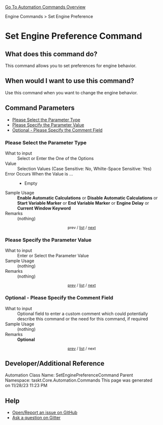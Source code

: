 <!--TITLE: Set Engine Preference Command -->
<!-- SUBTITLE: a command in the Engine Commands group. -->
[Go To Automation Commands Overview](/automation-commands.md)


Engine Commands &gt; Set Engine Preference


# Set Engine Preference Command


## What does this command do?
This command allows you to set preferences for engine behavior.


## When would I want to use this command?
Use this command when you want to change the engine behavior.


<a id="param_list"></a>
## Command Parameters
- [Please Select the Parameter Type](#param_0)
- [Please Specify the Parameter Value](#param_1)
- [Optional - Please Specify the Comment Field](#param_2)


<a id="param_0"></a>
### Please Select the Parameter Type


<dl>
<dt>What to input</dt><dd>Select or Enter the One of the Options</dd>
<dt>Value</dt><dd>Selection Values (Case Sensitive: No, Whilte-Space Sensitive: Yes)</dd>
<dt>Error Occurs When the Value is ...</dt><dd><ul>
<li>Empty</li>
</ul></dd>
<dt>Sample Usage</dt><dd><strong>Enable Automatic Calculations</strong> or  <strong>Disable Automatic Calculations</strong> or  <strong>Start Variable Marker</strong> or  <strong>End Variable Marker</strong> or  <strong>Engine Delay</strong> or  <strong>Current Window Keyword</strong></dd>
<dt>Remarks</dt><dd>(nothing)</dd>
</dl>




<div style="font-size: 90%; text-align: center">


prev / [list](#param_list) / [next](#param_1)


</div>


<a id="param_1"></a>
### Please Specify the Parameter Value


<dl>
<dt>What to input</dt><dd>Enter or Select the Parameter Value</dd>
<dt>Sample Usage</dt><dd>(nothing)</dd>
<dt>Remarks</dt><dd>(nothing)</dd>
</dl>




<div style="font-size: 90%; text-align: center">


[prev](#param_1) / [list](#param_list) / [next](#param_2)


</div>


<a id="param_2"></a>
### Optional - Please Specify the Comment Field


<dl>
<dt>What to input</dt><dd>Optional field to enter a custom comment which could potentially describe this command or the need for this command, if required</dd>
<dt>Sample Usage</dt><dd>(nothing)</dd>
<dt>Remarks</dt><dd><strong>Optional</strong><br></dd>
</dl>




<div style="font-size: 90%; text-align: center">


[prev](#param_2) / [list](#param_list) / next


</div>


## Developer/Additional Reference
Automation Class Name: SetEnginePreferenceCommand
Parent Namespace: taskt.Core.Automation.Commands
This page was generated on 11/28/23 11:23 PM


## Help
- [Open/Report an issue on GitHub](https://github.com/rcktrncn/taskt/issues/new)
- [Ask a question on Gitter](https://gitter.im/taskt-rpa/Lobby)
